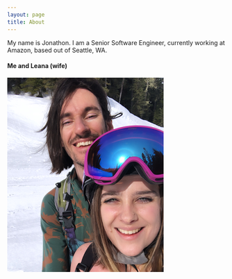 ```yaml
---
layout: page
title: About
---
```


My name is Jonathon. I am a Senior Software Engineer, currently working at Amazon, based out of Seattle, WA.

#### Me and Leana (wife)
![](assets/avatar.png)


